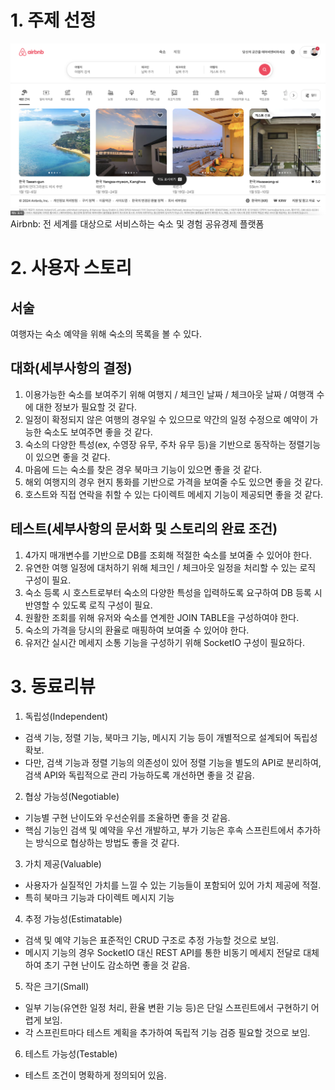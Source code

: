 # 1. 주제 선정
![airbnb](image.png)
Airbnb: 전 세계를 대상으로 서비스하는 숙소 및 경험 공유경제 플랫폼

# 2. 사용자 스토리

## 서술
여행자는 숙소 예약을 위해 숙소의 목록을 볼 수 있다. 

## 대화(세부사항의 결정)
1. 이용가능한 숙소를 보여주기 위해 여행지 / 체크인 날짜 / 체크아웃 날짜 / 여행객 수에 대한 정보가 필요할 것 같다.
2. 일정이 확정되지 않은 여행의 경우일 수 있으므로 약간의 일정 수정으로 예약이 가능한 숙소도 보여주면 좋을 것 같다. 
3. 숙소의 다양한 특성(ex, 수영장 유무, 주차 유무 등)을 기반으로 동작하는 정렬기능이 있으면 좋을 것 같다. 
4. 마음에 드는 숙소를 찾은 경우 북마크 기능이 있으면 좋을 것 같다. 
5. 해외 여행지의 경우 현지 통화를 기반으로 가격을 보여줄 수도 있으면 좋을 것 같다. 
6. 호스트와 직접 연락을 취할 수 있는 다이렉트 메세지 기능이 제공되면 좋을 것 같다. 

## 테스트(세부사항의 문서화 및 스토리의 완료 조건)
1. 4가지 매개변수를 기반으로 DB를 조회해 적절한 숙소를 보여줄 수 있어야 한다. 
2. 유연한 여행 일정에 대처하기 위해 체크인 / 체크아웃 일정을 처리할 수 있는 로직 구성이 필요.
3. 숙소 등록 시 호스트로부터 숙소의 다양한 특성을 입력하도록 요구하여 DB 등록 시 반영할 수 있도록 로직 구성이 필요.
4. 원활한 조회를 위해 유저와 숙소를 연계한 JOIN TABLE을 구성하여야 한다. 
5. 숙소의 가격을 당시의 환율로 매핑하여 보여줄 수 있어야 한다. 
6. 유저간 실시간 메세지 소통 기능을 구성하기 위해 SocketIO 구성이 필요하다. 

# 3. 동료리뷰
1. 독립성(Independent)
- 검색 기능, 정렬 기능, 북마크 기능, 메시지 기능 등이 개별적으로 설계되어 독립성 확보. 
- 다만, 검색 기능과 정렬 기능의 의존성이 있어 정렬 기능을 별도의 API로 분리하여, 검색 API와 독립적으로 관리 가능하도록 개선하면 좋을 것 같음.

2. 협상 가능성(Negotiable)
- 기능별 구현 난이도와 우선순위를 조율하면 좋을 것 같음.
- 핵심 기능인 검색 및 예약을 우선 개발하고, 부가 기능은 후속 스프린트에서 추가하는 방식으로 협상하는 방법도 좋을 것 같다.

3. 가치 제공(Valuable)
- 사용자가 실질적인 가치를 느낄 수 있는 기능들이 포함되어 있어 가치 제공에 적절.
- 특히 북마크 기능과 다이렉트 메시지 기능

4. 추정 가능성(Estimatable)
- 검색 및 예약 기능은 표준적인 CRUD 구조로 추정 가능할 것으로 보임.
- 메시지 기능의 경우 SocketIO 대신 REST API를 통한 비동기 메세지 전달로 대체하여 초기 구현 난이도 감소하면 좋을 것 같음.

5. 작은 크기(Small)
- 일부 기능(유연한 일정 처리, 환율 변환 기능 등)은 단일 스프린트에서 구현하기 어렵게 보임.
- 각 스프린트마다 테스트 계획을 추가하여 독립적 기능 검증 필요할 것으로 보임.

6. 테스트 가능성(Testable)
- 테스트 조건이 명확하게 정의되어 있음.